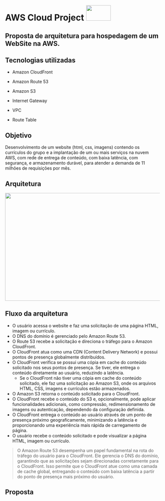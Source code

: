 # AWS Cloud Project <image src="https://user-images.githubusercontent.com/12403699/234434276-e7cdcab8-c594-47a6-8862-7645e5740a2c.png" width="80" height="50">  
  
## Proposta de arquitetura para hospedagem de um WebSite na AWS.
  
## Tecnologias utilizadas  
  
- Amazon CloudFront

- Amazon Route 53
  
- Amazon S3 

- Internet Gateway

- VPC

- Route Table  
  
## Objetivo

Desenvolvimento de um website (html, css, imagens) contendo os currículos do grupo e a implantação de um ou mais serviços na nuvem AWS, com rede de entrega de conteúdo, com baixa latência, com segurança, e armazenamento durável, para atender a demanda de 11 milhões de requisições por mês.  
  
## Arquitetura

<image src="https://github.com/deciocferreira/Cloud-Website-CV/assets/12403699/1c71e7e4-ce80-4c97-ab41-c2e28319f689" width="700" height="350">   
     
## Fluxo da arquitetura
- O usuário acessa o website e faz uma solicitação de uma página HTML, imagem ou currículo.
- O DNS do domínio é gerenciado pelo Amazon Route 53.
- O Route 53 recebe a solicitação e direciona o tráfego para o Amazon CloudFront.
- O CloudFront atua como uma CDN (Content Delivery Network) e possui pontos de presença globalmente distribuídos.
- O CloudFront verifica se possui uma cópia em cache do conteúdo solicitado nos seus pontos de presença. Se tiver, ele entrega o conteúdo diretamente ao usuário, reduzindo a latência. 
  - Se o CloudFront não tiver uma cópia em cache do conteúdo solicitado, ele faz uma solicitação ao Amazon S3, onde os arquivos HTML, CSS, imagens e currículos estão armazenados.
- O Amazon S3 retorna o conteúdo solicitado para o CloudFront.
- O CloudFront recebe o conteúdo do S3 e, opcionalmente, pode aplicar funcionalidades adicionais, como compressão, redimensionamento de imagens ou autenticação, dependendo da configuração definida.
- O CloudFront entrega o conteúdo ao usuário através de um ponto de presença próximo geograficamente, minimizando a latência e proporcionando uma experiência mais rápida de carregamento de página.
- O usuário recebe o conteúdo solicitado e pode visualizar a página HTML, imagem ou currículo.

> O Amazon Route 53 desempenha um papel fundamental na rota do tráfego do usuário para o CloudFront. Ele gerencia o DNS do domínio, garantindo que as solicitações sejam direcionadas corretamente para o CloudFront. Isso permite que o CloudFront atue como uma camada de cache global, entregando o conteúdo com baixa latência a partir do ponto de presença mais próximo do usuário.
  
## Proposta 
